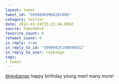 ```yaml
---
layout: tweet
tweet_id: "50940869968281600"
category: twitter
date: 2011-03-24T15:23:44.000Z
source: TweetDeck
favorite_count: 0
retweet_count: 0
is_reply: true
in_reply_to_id: "50909425199890432"
in_reply_to_user: reybango
tags:
- tweet
---
```


[@reybango](https://twitter.com/@reybango) happy birthday young man! many more!
